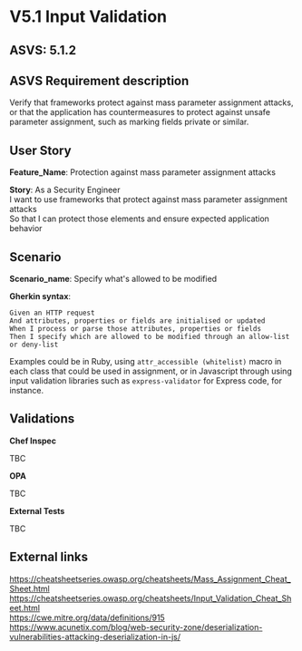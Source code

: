 # V5.1 Input Validation

## ASVS: 5.1.2

## ASVS Requirement description

Verify that frameworks protect against mass parameter assignment attacks,
or that the application has countermeasures to protect against unsafe
parameter assignment, such as marking fields private or similar.

## User Story

**Feature_Name**: Protection against mass parameter assignment attacks

**Story**:
As a Security Engineer\
I want to use frameworks that protect against mass parameter assignment attacks\
So that I can protect those elements and ensure expected application behavior

## Scenario

**Scenario_name**: Specify what's allowed to be modified

**Gherkin syntax**:

```gherkin
Given an HTTP request
And attributes, properties or fields are initialised or updated
When I process or parse those attributes, properties or fields
Then I specify which are allowed to be modified through an allow-list or deny-list
```

Examples could be in Ruby, using `attr_accessible (whitelist)` macro in each class that could be used in assignment, or in Javascript through using input validation libraries such as `express-validator` for Express code, for instance.

## Validations

**Chef Inspec**

TBC

**OPA**

TBC

**External Tests**

TBC

## External links

<https://cheatsheetseries.owasp.org/cheatsheets/Mass_Assignment_Cheat_Sheet.html> \
<https://cheatsheetseries.owasp.org/cheatsheets/Input_Validation_Cheat_Sheet.html> \
<https://cwe.mitre.org/data/definitions/915> \
<https://www.acunetix.com/blog/web-security-zone/deserialization-vulnerabilities-attacking-deserialization-in-js/>
